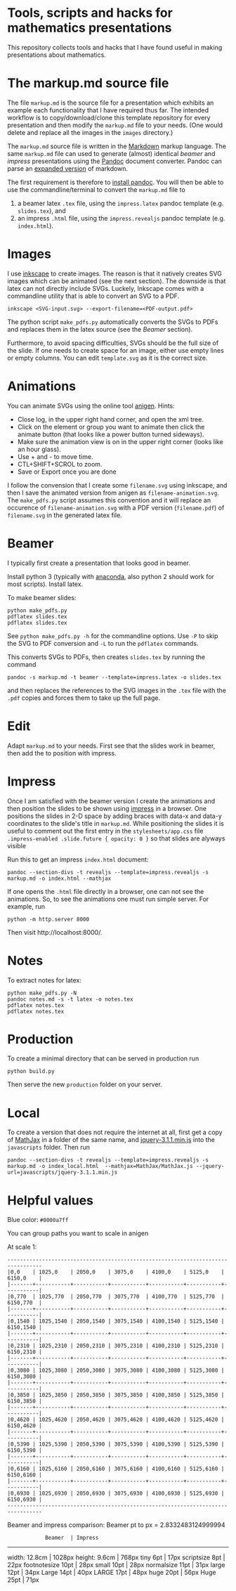 # Tools, scripts and hacks for mathematics presentations

This repository collects tools and hacks that I have found useful in making presentations
about mathematics.

# The markup.md source file

The file `markup.md` is the source file for a presentation which exhibits an example each
functionality that I have required thus far. The intended workflow is to copy/download/clone
this template repository for every presentation and then modify the `markup.md` file to your needs.
(One would delete and replace all the images in the `images` directory.)

The `markup.md` source file is written in the [Markdown](https://www.markdownguide.org/basic-syntax/)
markup language. The same `markup.md` file can used to generate (almost) identical *beamer* and 
*impress* presentations using the [Pandoc](https://pandoc.org/) document converter.
Pandoc can parse an [expanded version](https://pandoc.org/MANUAL.html#pandocs-markdown) of markdown.

The first requirement is therefore to [install pandoc](https://pandoc.org/installing.html).
You will then be able to use the commandline/terminal to convert the `markup.md` file to

1) a beamer latex `.tex` file, using the `impress.latex` pandoc template (e.g. `slides.tex`), and
2) an impress `.html` file, using the `impress.revealjs` pandoc template (e.g. `index.html`).

# Images

I use [inkscape](https://inkscape.org) to create images. The reason is that it natively creates SVG
images which can be animated (see the next section). The downside is that latex can not directly
include SVGs. Luckely, Inkscape comes with a commandline utility that is able to convert an SVG 
to a PDF.

	inkscape <SVG-input.svg> --export-filename=<PDF-output.pdf>
	
The python script `make_pdfs.py` automatically converts the SVGs to PDFs and replaces them in the latex source (see the *Beamer* section).

Furthermore, to avoid spacing difficulties, SVGs should be the full size of the slide.
If one needs to create space for an image, either use empty lines or empty columns.
You can edit `template.svg` as it is the correct size.

# Animations

You can animate SVGs using the online tool [anigen](http://anigen.org/versions/0_8_1/). Hints:

+ Close log, in the upper right hand corner, and open the xml tree. 
+ Click on the element or group you want to animate then click the animate button 
(that looks like a power button turned sideways). 
+ Make sure the animation view is on in the upper right corner (looks like an hour glass).
+ Use + and - to move time. 
+ CTL+SHIFT+SCROL to zoom.
+ Save or Export once you are done

I follow the convension that I create some `filename.svg` using inkscape, and then I save the animated
version from anigen as `filename-animation.svg`. The `make_pdfs.py` script assumes this convention and
it will replace an occurence of `filename-animation.svg` with a PDF version (`filename.pdf`) of `filename.svg` in the generated latex file.

# Beamer

I typically first create a presentation that looks good in beamer.

Install python 3 (typically with [anaconda](https://www.anaconda.com/products/individual), also python 2 should work for most scripts). Install latex.

To make beamer slides:

    python make_pdfs.py
    pdflatex slides.tex
    pdflatex slides.tex
    
See `python make_pdfs.py -h` for the commandline options. Use `-P` to skip the SVG to PDF conversion and `-L` to run the `pdflatex` commands.

This converts SVGs to PDFs, then creates `slides.tex` by running the command

	pandoc -s markup.md -t beamer --template=impress.latex -o slides.tex
	
and then replaces the references to the SVG images in the `.tex` file with the `.pdf` copies and
forces them to take up the full page.

# Edit 

Adapt `markup.md` to your needs. First see that the slides work in beamer, 
then add the  to position with impress.

# Impress

Once I am satisfied with the beamer version I create the animations and then position the slides
to be shown using [impress](https://github.com/impress/impress.js/) in a browser.
One positions the slides in 2-D space by adding braces with data-x and data-y coordinates to the 
slide's title in `markup.md`. 
While positioning the slides it is useful to comment out the first entry in the `stylesheets/app.css` file
`.impress-enabled .slide.future { opacity: 0 }` so that slides are alyways visible

Run this to get an impress `index.html` document:

    pandoc --section-divs -t revealjs --template=impress.revealjs -s markup.md -o index.html --mathjax

If one opens the `.html` file directly in a browser, one can not see the animations. So, to see the animations one must run simple server. For example, run

    python -m http.server 8000
	
Then visit http://localhost:8000/.

# Notes

To extract notes for latex:

    python make_pdfs.py -N
    pandoc notes.md -s -t latex -o notes.tex
    pdflatex notes.tex
    pdflatex notes.tex
    
# Production

To create a minimal directory that can be served in production run 

    python build.py
	
Then serve the new `production` folder on your server.

# Local

To create a version that does not require the internet at all, 
first get a copy of [MathJax](https://docs.mathjax.org/en/v2.7-latest/installation.html) in a folder of
the same name, and [jquery-3.1.1.min.js](https://releases.jquery.com/jquery/) into the `javascripts` 
folder. Then run

    pandoc --section-divs -t revealjs --template=impress.revealjs -s markup.md -o index_local.html  --mathjax=MathJax/MathJax.js --jquery-url=javascripts/jquery-3.1.1.min.js

# Helpful values
    
Blue color: `#0000a7ff`

You can group paths you want to scale in anigen

At scale 1:

    ---------------------------------------------------------------------------------
    |0,0    | 1025,0    | 2050,0    | 3075,0    | 4100,0    | 5125,0    | 6150,0    |
    |-------+-----------+-----------+-----------+-----------+-----------+-----------|
    |0,770  | 1025,770  | 2050,770  | 3075,770  | 4100,770  | 5125,770  | 6150,770  |
    |-------+-----------+-----------+-----------+-----------+-----------+-----------|
    |0,1540 | 1025,1540 | 2050,1540 | 3075,1540 | 4100,1540 | 5125,1540 | 6150,1540 |
    |-------+-----------+-----------+-----------+-----------+-----------+-----------|
    |0,2310 | 1025,2310 | 2050,2310 | 3075,2310 | 4100,2310 | 5125,2310 | 6150,2310 |
    |-------+-----------+-----------+-----------+-----------+-----------+-----------|
    |0,3080 | 1025,3080 | 2050,3080 | 3075,3080 | 4100,3080 | 5125,3080 | 6150,3080 |
    |-------+-----------+-----------+-----------+-----------+-----------+-----------|
    |0,3850 | 1025,3850 | 2050,3850 | 3075,3850 | 4100,3850 | 5125,3850 | 6150,3850 |
    |-------+-----------+-----------+-----------+-----------+-----------+-----------|
    |0,4620 | 1025,4620 | 2050,4620 | 3075,4620 | 4100,4620 | 5125,4620 | 6150,4620 |
    |-------+-----------+-----------+-----------+-----------+-----------+-----------|
    |0,5390 | 1025,5390 | 2050,5390 | 3075,5390 | 4100,5390 | 5125,5390 | 6150,5390 |
    |-------+-----------+-----------+-----------+-----------+-----------+-----------|
    |0,6160 | 1025,6160 | 2050,6160 | 3075,6160 | 4100,6160 | 5125,6160 | 6150,6160 |
    |-------+-----------+-----------+-----------+-----------+-----------+-----------|
    |0,6930 | 1025,6930 | 2050,6930 | 3075,6930 | 4100,6930 | 5125,6930 | 6150,6930 |
    ---------------------------------------------------------------------------------
    
Beamer and impress comparison:
Beamer pt to px = 2.8332483124999994

                Beamer  | Impress
---------------------------------
width:          12.8cm  | 1028px
height:         9.6cm   | 768px
tiny            6pt     | 17px
scriptsize	    8pt     | 22px
footnotesize	10pt    | 28px
small	        10pt    | 28px
normalsize	    11pt    | 31px
large	        12pt    | 34px
Large	        14pt    | 40px
LARGE	        17pt    | 48px
huge	        20pt    | 56px
Huge	        25pt    | 71px
